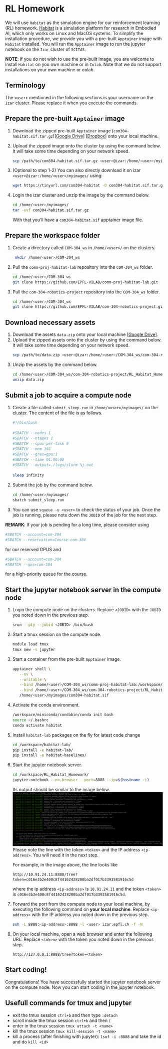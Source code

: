 # RL Homework

We will use `Habitat` as the simulation engine for our reinforcement learning (RL) homework.
[Habitat](https://aihabitat.org/) is a simulation platform for research in Embodied AI, which only works on Linux and MacOS systems. 
To simplify the installation procedure, we provide you with a pre-built `Apptainer` image with `Habitat` installed.
You will run the `Apptainer` image to run the jupyter notebook on the `Izar` cluster of `SCITAS`.

**NOTE**: If you do not wish to use the pre-built image, you are welcome to install `Habitat` on you own machine or in `Colab`. Note that we do not support installations on your own machine or colab.

## Terminology
The `<user>` mentioned in the following sections is your username on the `Izar` cluster. Please replace it when you execute the commands.

## Prepare the pre-built `Apptainer` image

1. Download the zipped pre-built `Apptainer` image (`com304-habitat.sif.tar.gz`)[[Google Drive](https://drive.google.com/file/d/1-3-2-HwqQrYHF2EdqSEc-TaUW5UaG82C/view?usp=sharing)] [[Dropbox](https://tinyurl.com/com304-habitat)] onto your local machine.  
2. Upload the zipped image onto the cluster by using the command below. It will take some time depending on your network speed.
   ```bash
   scp /path/to/com304-habitat.sif.tar.gz <user>@izar:/home/<user>/myimages/
   ```
3. (Optional to step 1-2) You can also directly download it on izar `<user>@izar:/home/<user>/myimages/` using:
   ```bash
   wget https://tinyurl.com/com304-habitat -O com304-habitat.sif.tar.gz
   ```
 
4. Login the izar cluster and unzip the image by the command below.
   ```bash
   cd /home/<user>/myimages/
   tar -xvf com304-habitat.sif.tar.gz 
   ```
   With that you’ll have a `com304-habitat.sif` apptainer image file.

## Prepare the workspace folder
1. Create a directory called `COM-304_ws` in `/home/<user>/` on the clusters.
   ```bash
    mkdir /home/<user>/COM-304_ws
    ```
2. Pull the `comm-proj-habitat-lab` repository into the `COM-304_ws` folder.
   ```bash
   cd /home/<user>/COM-304_ws
   git clone https://github.com/EPFL-VILAB/comm-proj-habitat-lab.git
   ```
3. Pull the `com-304-robotics-project` repository into the `COM-304_ws` folder.
   ```bash
   cd /home/<user>/COM-304_ws
   git clone https://github.com/EPFL-VILAB/com-304-robotics-project.git
   ```

## Download necessary assets
1. Download the assets `data.zip` onto your local machine [[Google Drive](https://drive.google.com/file/d/1RrS8XdDXE4qzeKm5JglrCZzgLWf3quuj/view?usp=sharing)].
2. Upload the zipped assets onto the cluster by using the command below. It will take some time depending on your network speed.
   ```bash
   scp /path/to/data.zip <user>@izar:/home/<user>/COM-304_ws/com-304-robotics-project/RL_Habitat_Homework/
   ```
3. Unzip the assets by the command below.
   ```bash
   cd /home/<user>/COM-304_ws/com-304-robotics-project/RL_Habitat_Homework/
   unzip data.zip
   ```

## Submit a job to acquire a compute node

1. Create a file called `submit_sleep.run` in `/home/<user>/myimages/` on the cluster. The content of the file is as follows.
   ```bash
   #!/bin/bash

   #SBATCH --nodes 1
   #SBATCH --ntasks 1
   #SBATCH --cpus-per-task 8
   #SBATCH --mem 16G
   #SBATCH --gres=gpu:1
   #SBATCH --time 01:00:00
   #SBATCH --output=./logs/slurm-%j.out

   sleep infinity
   ```
2. Submit the job by the command below.
   ```bash
   cd /home/<user>/myimages/
   sbatch submit_sleep.run
   ```
3.  You can use `squeue -u <user>` to check the status of your job. Once the job is running, please note down the `JOBID` of the job for the next step.

**REMARK**: If your job is pending for a long time, please consider using
```bash
#SBATCH --account=com-304
#SBATCH --reservation=Course-com-304
```
for our reserved GPUS and
```bash
#SBATCH --account=com-304
#SBATCH --qos=com-304
```
for a high-priority queue for the course.

## Start the jupyter notebook server in the compute node

1. Login the compute node on the clusters. Replace `<JOBID>` with the `JOBID` you noted down in the previous step.
   ```bash
   srun --pty --jobid <JOBID> /bin/bash
   ```
2. Start a tmux session on the compute node.
   ```bash
   module load tmux
   tmux new -s jupyter
   ```
3. Start a container from the pre-built `Apptainer` image.
   ```bash
   apptainer shell \
      --nv \
      --writable \
      --bind /home/<user>/COM-304_ws/comm-proj-habitat-lab:/workspace/habitat-lab/ \
      --bind /home/<user>/COM-304_ws/com-304-robotics-project/RL_Habitat_Homework:/workspace/RL_Habitat_Homework/ \
      /home/<user>/myimages/com304-habitat.sif
   ```
4. Activate the conda environment.
   ```bash
   /workspace/miniconda/condabin/conda init bash
   source ~/.bashrc
   conda activate habitat
   ```
5. Install `habitat-lab` packages on the fly for latest code change
    ```bash
    cd /workspace/habitat-lab/
    pip install -e habitat-lab/
    pip install -e habitat-baselines/
    ```
6. Start the jupyter notebook server.
   ```bash
   cd /workspace/RL_Habitat_Homework/
   jupyter-notebook --no-browser --port=8888 --ip=$(hostname -i)
   ```
   Its output should be similar to the image below.
   ![](images/server_output.png) 
   Please note the line with the token `<token>` and the IP address `<ip-address>`. You will need it in the next step.
   
   For example, in the image above, the line looks like
   ```
   http://10.91.24.11:8888/tree?token=c016e3b2e400c8f44162428200ba2df017b3393581916c5d 
   ```
   where the ip address `<ip-address>` is `10.91.24.11` and the token `<token>` is `c016e3b2e400c8f44162428200ba2df017b3393581916c5d`.
7. Forward the port from the compute node to your local machine, by executing the following command on **your local machine**. Replace `<ip-address>` with the IP address you noted down in the previous step.
   ```bash
   ssh -L 8888:<ip-address>:8888 -l <user> izar.epfl.ch -f -N
   ```
8. On your local machine, open a web browser and enter the following URL. Replace `<token>` with the token you noted down in the previous step.
   ```
   http://127.0.0.1:8888/tree?token=<token>
   ```

## Start coding!
Congratulations! You have successfully started the jupyter notebook server on the compute node. Now you can start coding in the jupyter notebook.

## **Usefull commands for tmux and jupyter**

- exit the tmux session `ctrl+b` and then type `:detach`
- scroll inside the tmux session `ctrl+b` and then `[`
- enter in the tmux session `tmux attach -t <name>`
- kill the tmux session `tmux kill-session -t <name>`
- kill a process (after finishing with jupyter): `lsof -i :8888` and take the id and do `kill <id>`
